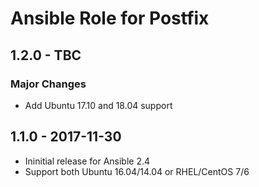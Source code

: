 Ansible Role for Postfix
========================

1.2.0 - TBC
-----------

### Major Changes

-   Add Ubuntu 17.10 and 18.04 support

1.1.0 - 2017-11-30
------------------

-   Ininitial release for Ansible 2.4
-   Support both Ubuntu 16.04/14.04 or RHEL/CentOS 7/6

